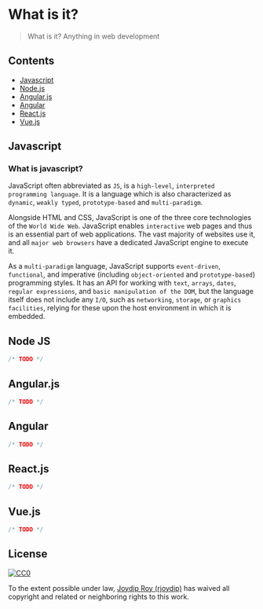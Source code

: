 # What is it?

> What is it? Anything in web development

## Contents

- [Javascript](#javascript)
- [Node.js](#nodejs)
- [Angular.js](#angularjs)
- [Angular](#angular)
- [React.js](#reactjs)
- [Vue.js](#vuejs)

## Javascript

### What is javascript?

JavaScript often abbreviated as `JS`, is a `high-level`, `interpreted programming language`. It is a language which is also characterized as `dynamic`, `weakly typed`, `prototype-based` and `multi-paradigm`.

Alongside HTML and CSS, JavaScript is one of the three core technologies of the `World Wide Web`. JavaScript enables `interactive` web pages and thus is an essential part of web applications. The vast majority of websites use it, and all `major web browsers` have a dedicated JavaScript engine to execute it.

As a `multi-paradigm` language, JavaScript supports `event-driven`, `functional`, and imperative (including `object-oriented` and `prototype-based`) programming styles. It has an API for working with `text`, `arrays`, `dates`, `regular expressions`, and `basic manipulation of the DOM`, but the language itself does not include any `I/O`, such as `networking`, `storage`, or `graphics ` `facilities`, relying for these upon the host environment in which it is embedded.

## Node JS

```js
/* TODO */
```

## Angular.js

```js
/* TODO */
```

## Angular

```js
/* TODO */
```

## React.js

```js
/* TODO */
```

## Vue.js

```js
/* TODO */
```

## License

[![CC0](http://mirrors.creativecommons.org/presskit/buttons/88x31/svg/cc-zero.svg)](https://creativecommons.org/publicdomain/zero/1.0/)

To the extent possible under law, [Joydip Roy (rjoydip)](https://github.com/rjoydip) has waived all copyright and related or neighboring rights to this work.
